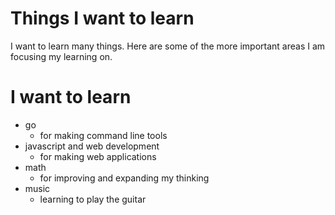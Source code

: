 # Things I want to learn

I want to learn many things. Here are some of the more important areas I am focusing my learning on. 

# I want to learn

- go
	- for making command line tools
- javascript and web development
	- for making web applications
- math
	- for improving and expanding my thinking
- music
	- learning to play the guitar 
